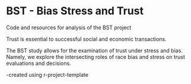 # BST - Bias Stress and Trust

Code and resources for analysis of the BST project

Trust is essential to successful social and economic transactions.

The BST study allows for the examination of trust under stress and bias.  Namely, we explore the intersecting roles of race bias and stress on trust evaluations and decisions.  

-created using r-project-template
